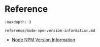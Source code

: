 # Reference

```{toctree}
:maxdepth: 3

reference/node-npm-version-information.md
```

* [Node NPM Version Information](./reference/node-npm-version-information.md)
